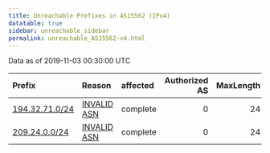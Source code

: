 ```yaml
---
title: Unreachable Prefixes in AS15562 (IPv4)
datatable: true
sidebar: unreachable_sidebar
permalink: unreachable_AS15562-v4.html
---
```


Data as of 2019-11-03 00:30:00 UTC


<div class="datatable-begin"></div>

| Prefix                                                 | Reason                                                                                                | affected   |   Authorized AS |   MaxLength | Anchor                                         |   unreachable /24s |
|:-------------------------------------------------------|:------------------------------------------------------------------------------------------------------|:-----------|----------------:|------------:|:-----------------------------------------------|-------------------:|
| [194.32.71.0/24](https://stat.ripe.net/194.32.71.0/24) | [INVALID ASN](https://rpki-validator.ripe.net/announcement-preview?asn=AS15562&prefix=194.32.71.0/24) | complete   |               0 |          24 | [RIPE](unreachable_RIPE_NCC_RPKI_Root-v4.html) |                  1 |
| [209.24.0.0/24](https://stat.ripe.net/209.24.0.0/24)   | [INVALID ASN](https://rpki-validator.ripe.net/announcement-preview?asn=AS15562&prefix=209.24.0.0/24)  | complete   |               0 |          24 | [ARIN](unreachable_ARIN-v4.html)               |                  1 |

<div class="datatable-end"></div>